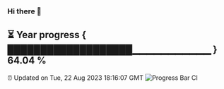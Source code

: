 ### Hi there 👋
⏳ Year progress { ███████████████████▁▁▁▁▁▁▁▁▁▁▁ } 64.04 %
---
⏰ Updated on Tue, 22 Aug 2023 18:16:07 GMT
![Progress Bar CI](https://github.com/liununu/liununu/workflows/Progress%20Bar%20CI/badge.svg)
